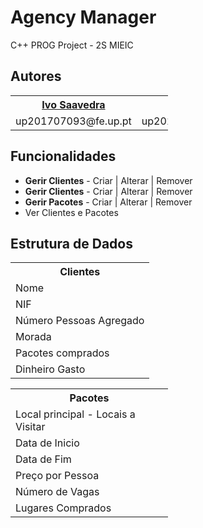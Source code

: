 # Agency Manager

C++ PROG Project - 2S MIEIC

<h2>Autores</h2>

<table style="width:50%;">
  <tr>
    <th><a href="https://github.com/ivSaav"><b>Ivo Saavedra</b></a></th>
    <th><a href="https://github.com/rodykings"><b>Rodrigo Reis</b></a></th>
  </tr>
  <tr>
    <td>up201707093@fe.up.pt</td>
    <td>up201806534@fe.up.pt</td>
  </tr>
</table>


<h2>Funcionalidades</h2>

<ul>
  <li><b>Gerir Clientes</b> - Criar | Alterar | Remover</li>
  <li><b>Gerir Clientes</b> - Criar | Alterar | Remover</li>
  <li><b>Gerir Pacotes</b> - Criar | Alterar | Remover</li>
  <li>Ver Clientes e Pacotes</li>
</ul>



<h2>Estrutura de Dados</h2>

<table style="width:50%">
  <tr>
    <th><b>Clientes</b></th>
  </tr>
  <tr>
    <td>Nome</td>
  </tr>
  <tr>
    <td>NIF</td>
  </tr>
  <tr>
    <td>Número Pessoas Agregado</td>
  </tr>
  <tr>
    <td>Morada</td>
  </tr>
  <tr>
    <td>Pacotes comprados</td>
  </tr>
  <tr>
    <td>Dinheiro Gasto</td>
  </tr>
</table>


<table style="width:50%">
  <tr>
    <th><b>Pacotes</b></th> 
  </tr>
  <tr>
    <td>Local principal - Locais a Visitar</td> 
  </tr>
  <tr>
    <td>Data de Inicio</td> 
  </tr>
  <tr>
    <td>Data de Fim</td> 
  </tr>
  <tr>
    <td>Preço por Pessoa</td> 
  </tr>
  <tr>
    <td>Número de Vagas</td> 
  </tr>
  <tr>
    <td>Lugares Comprados</td> 
  </tr>
</table>


